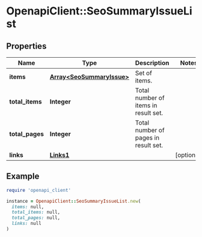 # OpenapiClient::SeoSummaryIssueList

## Properties

| Name | Type | Description | Notes |
| ---- | ---- | ----------- | ----- |
| **items** | [**Array&lt;SeoSummaryIssue&gt;**](SeoSummaryIssue.md) | Set of items. |  |
| **total_items** | **Integer** | Total number of items in result set. |  |
| **total_pages** | **Integer** | Total number of pages in result set. |  |
| **links** | [**Links1**](Links1.md) |  | [optional] |

## Example

```ruby
require 'openapi_client'

instance = OpenapiClient::SeoSummaryIssueList.new(
  items: null,
  total_items: null,
  total_pages: null,
  links: null
)
```

